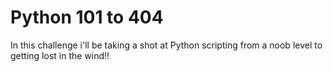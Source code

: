 # Python 101 to 404

In this challenge i'll be taking a shot at Python scripting from a noob level to getting lost in the wind!!
